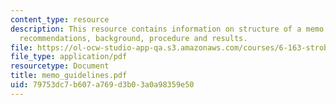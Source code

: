 ```yaml
---
content_type: resource
description: This resource contains information on structure of a memo, summary and
  recommendations, background, procedure and results.
file: https://ol-ocw-studio-app-qa.s3.amazonaws.com/courses/6-163-strobe-project-laboratory-fall-2005/79753dc7b607a769d3b03a0a98359e50_memo_guidelines.pdf
file_type: application/pdf
resourcetype: Document
title: memo_guidelines.pdf
uid: 79753dc7-b607-a769-d3b0-3a0a98359e50
---
```

